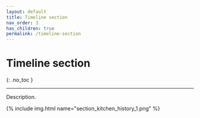 ```yaml
---
layout: default
title: Timeline section
nav_order: 3
has_children: true
permalink: /timeline-section
---
```


# Timeline section
{: .no_toc }

---

Description.

{% include img.html name="section_kitchen_history_1.png" %}